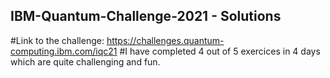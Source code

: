 ## IBM-Quantum-Challenge-2021 - Solutions
#Link to the challenge: https://challenges.quantum-computing.ibm.com/iqc21
#I have completed 4 out of 5 exercices in 4 days which are quite challenging and fun.

